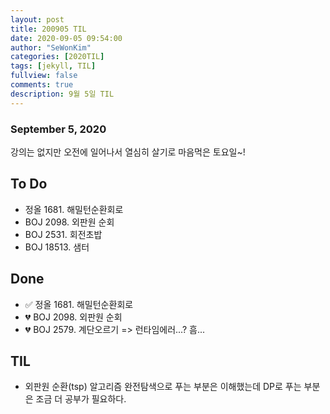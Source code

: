 ```yaml
---
layout: post
title: 200905 TIL
date: 2020-09-05 09:54:00
author: "SeWonKim"
categories: [2020TIL]
tags: [jekyll, TIL]
fullview: false
comments: true
description: 9월 5일 TIL
---
```


### September 5, 2020

강의는 없지만 오전에 일어나서 열심히 살기로 마음먹은 토요일~!

## To Do

- 정올 1681. 해밀턴순환회로
- BOJ 2098. 외판원 순회
- BOJ 2531. 회전초밥
- BOJ 18513. 샘터

## Done

- ✅ 정올 1681. 해밀턴순환회로
- 💔 BOJ 2098. 외판원 순회
- 💔 BOJ 2579. 계단오르기 => 런타임에러...? 흠...

## TIL

- 외판원 순환(tsp) 알고리즘 완전탐색으로 푸는 부분은 이해했는데 DP로 푸는 부분은 조금 더 공부가 필요하다.
